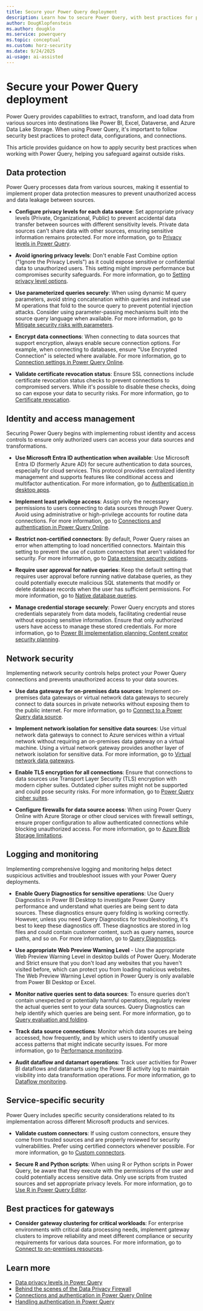 ```yaml
---
title: Secure your Power Query deployment
description: Learn how to secure Power Query, with best practices for protecting your data, connections, and transformations.
author: DougKlopfenstein
ms.author: dougklo
ms.service: powerquery
ms.topic: conceptual
ms.custom: horz-security
ms.date: 9/24/2025
ai-usage: ai-assisted
---
```


# Secure your Power Query deployment

Power Query provides capabilities to extract, transform, and load data from various sources into destinations like Power BI, Excel, Dataverse, and Azure Data Lake Storage. When using Power Query, it's important to follow security best practices to protect data, configurations, and connections.

This article provides guidance on how to apply security best practices when working with Power Query, helping you safeguard against outside risks.

## Data protection

Power Query processes data from various sources, making it essential to implement proper data protection measures to prevent unauthorized access and data leakage between sources.

- **Configure privacy levels for each data source**: Set appropriate privacy levels (Private, Organizational, Public) to prevent accidental data transfer between sources with different sensitivity levels. Private data sources can't share data with other sources, ensuring sensitive information remains protected. For more information, go to [Privacy levels in Power Query](privacy-levels.md).

- **Avoid ignoring privacy levels**: Don't enable Fast Combine option ("Ignore the Privacy Levels") as it could expose sensitive or confidential data to unauthorized users. This setting might improve performance but compromises security safeguards. For more information, go to  [Setting privacy level options](privacy-levels.md#setting-the-privacy-level-options).

- **Use parameterized queries securely**: When using dynamic M query parameters, avoid string concatenation within queries and instead use M operations that fold to the source query to prevent potential injection attacks. Consider using parameter-passing mechanisms built into the source query language when available. For more information, go to [Mitigate security risks with parameters](/power-bi/connect-data/desktop-dynamic-m-query-parameters#potential-security-risk).

- **Encrypt data connections**: When connecting to data sources that support encryption, always enable secure connection options. For example, when connecting to databases, ensure "Use Encrypted Connection" is selected where available. For more information, go to [Connection settings in Power Query Online](/power-query/get-data-experience#connection-settings).

- **Validate certificate revocation status**: Ensure SSL connections include certificate revocation status checks to prevent connections to compromised servers. While it's possible to disable these checks, doing so can expose your data to security risks. For more information, go to [Certificate revocation](common-issues.md#certificate-revocation).

## Identity and access management

Securing Power Query begins with implementing robust identity and access controls to ensure only authorized users can access your data sources and transformations.

- **Use Microsoft Entra ID authentication when available**: Use Microsoft Entra ID (formerly Azure AD) for secure authentication to data sources, especially for cloud services. This protocol provides centralized identity management and supports features like conditional access and multifactor authentication. For more information, go to [Authentication in desktop apps](connector-authentication.md).

- **Implement least privilege access**: Assign only the necessary permissions to users connecting to data sources through Power Query. Avoid using administrative or high-privilege accounts for routine data connections. For more information, go to [Connections and authentication in Power Query Online](connection-authentication-pqo.md).

- **Restrict non-certified connectors**: By default, Power Query raises an error when attempting to load noncertified connectors. Maintain this setting to prevent the use of custom connectors that aren't validated for security. For more information, go to [Data extension security options](/power-bi/connect-data/desktop-connector-extensibility).

- **Require user approval for native queries**: Keep the default setting that requires user approval before running native database queries, as they could potentially execute malicious SQL statements that modify or delete database records when the user has sufficient permissions. For more information, go to [Native database queries](native-database-query.md).

- **Manage credential storage securely**: Power Query encrypts and stores credentials separately from data models, facilitating credential reuse without exposing sensitive information. Ensure that only authorized users have access to manage these stored credentials. For more information, go to [Power BI implementation planning: Content creator security planning](/power-bi/guidance/powerbi-implementation-planning-security-content-creator-planning#create-and-publish-content).

## Network security

Implementing network security controls helps protect your Power Query connections and prevents unauthorized access to your data sources.

- **Use data gateways for on-premises data sources**: Implement on-premises data gateways or virtual network data gateways to securely connect to data sources in private networks without exposing them to the public internet. For more information, go to [Connect to a Power Query data source](/dynamics365/customer-insights/data/connect-power-query).

- **Implement network isolation for sensitive data sources**: Use virtual network data gateways to connect to Azure services within a virtual network without requiring an on-premises data gateway on a virtual machine. Using a virtual network gateway provides another layer of network isolation for sensitive data. For more information, go to [Virtual network data gateways](/data-integration/vnet/overview).

- **Enable TLS encryption for all connections**: Ensure that connections to data sources use Transport Layer Security (TLS) encryption with modern cipher suites. Outdated cipher suites might not be supported and could pose security risks. For more information, go to [Power Query cipher suites](common-issues.md#power-query).

- **Configure firewalls for data source access**: When using Power Query Online with Azure Storage or other cloud services with firewall settings, ensure proper configuration to allow authenticated connections while blocking unauthorized access. For more information, go to [Azure Blob Storage limitations](connectors/azure-blob-storage.md#limitations).

## Logging and monitoring

Implementing comprehensive logging and monitoring helps detect suspicious activities and troubleshoot issues with your Power Query deployments.

- **Enable Query Diagnostics for sensitive operations**: Use Query Diagnostics in Power BI Desktop to investigate Power Query performance and understand what queries are being sent to data sources. These diagnostics ensure query folding is working correctly. However, unless you need Query Diagnostics for troubleshooting, it's best to keep these diagnostics off. These diagnostics are stored in log files and could contain customer content, such as query names, source paths, and so on. For more information, go to [Query Diagnostics](/power-bi/guidance/powerbi-implementation-planning-auditing-monitoring-data-level-auditing#query-diagnostics).

- **Use appropriate Web Preview Warning Level** - Use the appropriate Web Preview Warning Level in desktop builds of Power Query. Moderate and Strict ensure that you don't load any websites that you haven't visited before, which can protect you from loading malicious websites. The Web Preview Warning Level option in Power Query is only available from Power BI Desktop or Excel.

- **Monitor native queries sent to data sources**: To ensure queries don't contain unexpected or potentially harmful operations, regularly review the actual queries sent to your data sources. Query Diagnostics can help identify which queries are being sent. For more information, go to [Query evaluation and folding](/power-bi/guidance/powerbi-implementation-planning-auditing-monitoring-data-level-auditing#query-evaluation-and-folding).

- **Track data source connections**: Monitor which data sources are being accessed, how frequently, and by which users to identify unusual access patterns that might indicate security issues. For more information, go to [Performance monitoring](/power-bi/guidance/powerbi-implementation-planning-auditing-monitoring-overview#value-of-auditing-and-monitoring).

- **Audit dataflow and datamart operations**: Track user activities for Power BI dataflows and datamarts using the Power BI activity log to maintain visibility into data transformation operations. For more information, go to [Dataflow monitoring](/power-bi/guidance/powerbi-implementation-planning-auditing-monitoring-data-level-auditing#dataflow-monitoring).

## Service-specific security

Power Query includes specific security considerations related to its implementation across different Microsoft products and services.

- **Validate custom connectors**: If using custom connectors, ensure they come from trusted sources and are properly reviewed for security vulnerabilities. Prefer using certified connectors whenever possible. For more information, go to [Custom connectors](/power-bi/guidance/powerbi-implementation-planning-security-content-creator-planning#create-and-publish-content).

- **Secure R and Python scripts**: When using R or Python scripts in Power Query, be aware that they execute with the permissions of the user and could potentially access sensitive data. Only use scripts from trusted sources and set appropriate privacy levels. For more information, go to [Use R in Power Query Editor](/power-bi/connect-data/desktop-r-in-query-editor#use-an-r-script-in-power-query-editor).

## Best practices for gateways

- **Consider gateway clustering for critical workloads**: For enterprise environments with critical data processing needs, implement gateway clusters to improve reliability and meet different compliance or security requirements for various data sources. For more information, go to [Connect to on-premises resources](/power-platform/guidance/adoption/data-protection#connect-to-on-premise-resources).

## Learn more

- [Data privacy levels in Power Query](privacy-levels.md)
- [Behind the scenes of the Data Privacy Firewall](data-privacy-firewall.md)
- [Connections and authentication in Power Query Online](connection-authentication-pqo.md)
- [Handling authentication in Power Query](handling-authentication.md)
